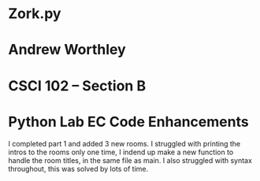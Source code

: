 # Zork.py

# Andrew Worthley
#  CSCI 102 – Section B
#  Python Lab EC Code Enhancements

I completed part 1 and added 3 new rooms. 
I struggled with printing the intros to the rooms only one time, I indend up make a new function to handle the room titles, in the same file as main. 
I also struggled with syntax throughout, this was solved by lots of time. 